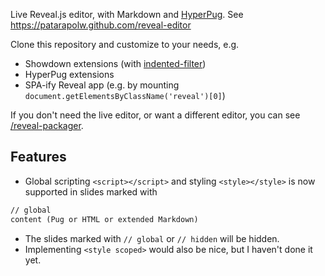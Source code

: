 Live Reveal.js editor, with Markdown and [HyperPug](https://github.com/patarapolw/hyperpug). See <https://patarapolw.github.com/reveal-editor>

Clone this repository and customize to your needs, e.g.
- Showdown extensions (with [indented-filter](https://github.com/patarapolw/indented-filter))
- HyperPug extensions
- SPA-ify Reveal app (e.g. by mounting `document.getElementsByClassName('reveal')[0]`)

If you don't need the live editor, or want a different editor, you can see [/reveal-packager](/reveal-packager).

## Features

- Global scripting `<script></script>` and styling `<style></style>` is now supported in slides marked with

```markdown
// global
content (Pug or HTML or extended Markdown)
```

- The slides marked with `// global` or `// hidden` will be hidden.
- Implementing `<style scoped>` would also be nice, but I haven't done it yet.

